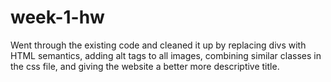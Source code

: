 # week-1-hw

Went through the existing code and cleaned it up by replacing divs with HTML semantics, adding alt tags to all images, combining similar
classes in the css file, and giving the website a better more descriptive title.
